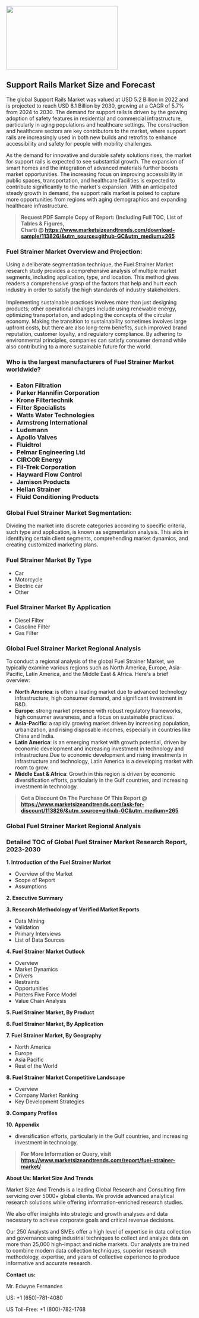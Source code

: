 <p><img class="alignnone size-medium wp-image-20088" src="https://ffe5etoiles.com/wp-content/uploads/2024/12/MST1-300x171.png" alt="" width="300" height="171" /></p><h2>Support Rails Market Size and Forecast</h2><p>The global Support Rails Market was valued at USD 5.2 Billion in 2022 and is projected to reach USD 8.1 Billion by 2030, growing at a CAGR of 5.7% from 2024 to 2030. The demand for support rails is driven by the growing adoption of safety features in residential and commercial infrastructure, particularly in aging populations and healthcare settings. The construction and healthcare sectors are key contributors to the market, where support rails are increasingly used in both new builds and retrofits to enhance accessibility and safety for people with mobility challenges.</p><p>As the demand for innovative and durable safety solutions rises, the market for support rails is expected to see substantial growth. The expansion of smart homes and the integration of advanced materials further boosts market opportunities. The increasing focus on improving accessibility in public spaces, transportation, and healthcare facilities is expected to contribute significantly to the market's expansion. With an anticipated steady growth in demand, the support rails market is poised to capture more opportunities from regions with aging demographics and expanding healthcare infrastructure.</p></p><blockquote id="" class=""><strong>Request PDF Sample Copy of Report: (Including Full TOC, List of Tables &amp; Figures, Chart)&nbsp;@&nbsp;<strong><a href="https://www.marketsizeandtrends.com/download-sample/113826/&utm_source=github-GC&utm_medium=265" target="_blank">https://www.marketsizeandtrends.com/download-sample/113826/&utm_source=github-GC&utm_medium=265</a></strong></strong></blockquote><h3 id="" class="">Fuel Strainer Market&nbsp;Overview and Projection:</h3><p id="" class="">Using a deliberate segmentation technique, the Fuel Strainer Market research study provides a comprehensive analysis of multiple market segments, including application, type, and location. This method gives readers a comprehensive grasp of the factors that help and hurt each industry in order to satisfy the high standards of industry stakeholders. <br /> <br />Implementing sustainable practices involves more than just designing products; other operational changes include using renewable energy, optimizing transportation, and adopting the concepts of the circular economy. Making the transition to sustainability sometimes involves large upfront costs, but there are also long-term benefits, such improved brand reputation, customer loyalty, and regulatory compliance. By adhering to environmental principles, companies can satisfy consumer demand while also contributing to a more sustainable future for the world.</p><h3 id="" class="">Who is the largest manufacturers of&nbsp;Fuel Strainer Market worldwide?</h3><h3 class=""><p><ul><li>Eaton Filtration </li><li> Parker Hannifin Corporation </li><li> Krone Filtertechnik </li><li> Filter Specialists </li><li> Watts Water Technologies </li><li> Armstrong International </li><li> Ludemann </li><li> Apollo Valves </li><li> Fluidtrol </li><li> Pelmar Engineering Ltd </li><li> CIRCOR Energy </li><li> Fil-Trek Corporation </li><li> Hayward Flow Control </li><li> Jamison Products </li><li> Hellan Strainer </li><li> Fluid Conditioning Products</li></ul></p></h3><h3 id="" class="">Global&nbsp;Fuel Strainer Market Segmentation:</h3><p id="" class="">Dividing the market into discrete categories according to specific criteria, such type and application, is known as segmentation analysis. This aids in identifying certain client segments, comprehending market dynamics, and creating customized marketing plans.</p><h3 id="" class="">Fuel Strainer Market&nbsp;By Type</h3><p><p><ul><li>Car</li><li> Motorcycle</li><li> Electric car</li><li> Other</p></li></ul></p></p><h3 id="" class="">Fuel Strainer Market&nbsp;By Application</h3><p class=""><p><ul><li>Diesel Filter</li><li> Gasoline Filter</li><li> Gas Filter</li></ul></p></p><h3 id="" class="">Global Fuel Strainer Market Regional Analysis</h3><p id="" class="">To conduct a regional analysis of the global Fuel Strainer Market, we typically examine various regions such as North America, Europe, Asia-Pacific, Latin America, and the Middle East &amp; Africa. Here's a brief overview:</p><ul><li><strong>North America</strong>: is often a leading market due to advanced technology infrastructure, high consumer demand, and significant investment in R&amp;D.</li><li><strong>Europe</strong>: strong market presence with robust regulatory frameworks, high consumer awareness, and a focus on sustainable practices.</li><li><strong>Asia-Pacific</strong>: a rapidly growing market driven by increasing population, urbanization, and rising disposable incomes, especially in countries like China and India.</li><li><strong>Latin America</strong>: is an emerging market with growth potential, driven by economic development and increasing investment in technology and infrastructure.Due to economic development and rising investments in infrastructure and technology, Latin America is a developing market with room to grow.</li><li><strong>Middle East &amp; Africa</strong>: Growth in this region is driven by economic diversification efforts, particularly in the Gulf countries, and increasing investment in technology.</li></ul><blockquote id="" class=""><strong>Get a Discount On The Purchase Of This Report @ <strong><a href="https://www.marketsizeandtrends.com/ask-for-discount/113826/&utm_source=github-GC&utm_medium=265" target="_blank">https://www.marketsizeandtrends.com/ask-for-discount/113826/&utm_source=github-GC&utm_medium=265</a></strong></strong></blockquote><h3 id="" class="">Global Fuel Strainer Market Regional Analysis</h3><h3 id="" class="">Detailed TOC of Global Fuel Strainer Market Research Report, 2023-2030</h3><p id="" class=""><strong>1. Introduction of the Fuel Strainer Market</strong></p><ul><li>Overview of the Market</li><li>Scope of Report</li><li>Assumptions</li></ul><p id="" class=""><strong>2. Executive Summary</strong></p><p id="" class=""><strong>3. Research Methodology of Verified Market Reports</strong></p><ul><li>Data Mining</li><li>Validation</li><li>Primary Interviews</li><li>List of Data Sources</li></ul><p id="" class=""><strong>4. Fuel Strainer Market Outlook</strong></p><ul><li>Overview</li><li>Market Dynamics</li><li>Drivers</li><li>Restraints</li><li>Opportunities</li><li>Porters Five Force Model</li><li>Value Chain Analysis</li></ul><p id="" class=""><strong>5. Fuel Strainer Market, By Product</strong></p><p id="" class=""><strong>6. Fuel Strainer Market, By Application</strong></p><p id="" class=""><strong>7. Fuel Strainer Market, By Geography</strong></p><ul><li>North America</li><li>Europe</li><li>Asia Pacific</li><li>Rest of the World</li></ul><p id="" class=""><strong>8. Fuel Strainer Market Competitive Landscape</strong></p><ul><li>Overview</li><li>Company Market Ranking</li><li>Key Development Strategies</li></ul><p id="" class=""><strong>9. Company Profiles</strong></p><p id="" class=""><strong>10. Appendix</strong></p><ul><li>diversification efforts, particularly in the Gulf countries, and increasing investment in technology.</li></ul><blockquote id="" class=""><strong>For More Information or Query, visit <strong><strong><a href="https://www.marketsizeandtrends.com/report/fuel-strainer-market/" target="_blank">https://www.marketsizeandtrends.com/report/fuel-strainer-market/</a></strong></strong></strong></blockquote><p id="" class=""><strong>About Us: Market Size And Trends</strong></p><p id="" class="">Market Size And Trends is a leading Global Research and Consulting firm servicing over 5000+ global clients. We provide advanced analytical research solutions while offering information-enriched research studies.</p><p id="" class="">We also offer insights into strategic and growth analyses and data necessary to achieve corporate goals and critical revenue decisions.</p><p id="" class="">Our 250 Analysts and SMEs offer a high level of expertise in data collection and governance using industrial techniques to collect and analyze data on more than 25,000 high-impact and niche markets. Our analysts are trained to combine modern data collection techniques, superior research methodology, expertise, and years of collective experience to produce informative and accurate research.</p><p id="" class=""><strong>Contact us:</strong></p><p id="" class="">Mr. Edwyne Fernandes</p><p id="" class="">US: +1 (650)-781-4080</p><p id="" class="">US Toll-Free: +1 (800)-782-1768</p>
